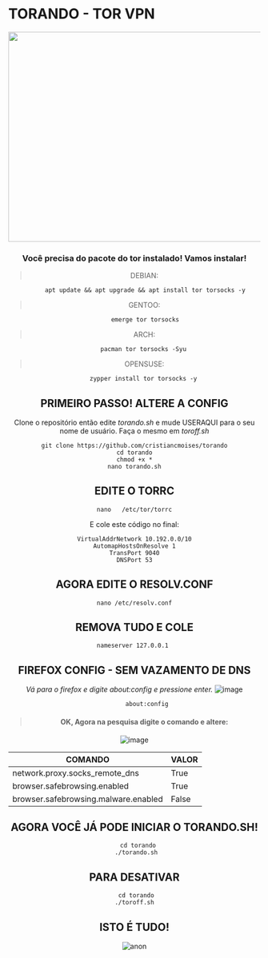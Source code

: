 # TORANDO - TOR VPN
<p align="center"> 
<img src="https://github.com/cristiancmoises/torando/assets/86272521/045451b7-545a-4798-9df8-980b122b829d"  width="640"  height="420" />
<center/>
<p/>
  
### Você precisa do pacote do tor instalado! Vamos instalar!

> DEBIAN:
              
          apt update && apt upgrade && apt install tor torsocks -y
> GENTOO: 
       
          emerge tor torsocks

> ARCH: 
          
         pacman tor torsocks -Syu

> OPENSUSE: 
          
         zypper install tor torsocks -y

## PRIMEIRO PASSO! ALTERE A CONFIG
Clone o repositório então edite _torando.sh_ e mude USERAQUI para o seu nome de usuário.
Faça o mesmo em _toroff.sh_

    git clone https://github.com/cristiancmoises/torando
    cd torando
    chmod +x *
    nano torando.sh
    
## EDITE O TORRC

    nano   /etc/tor/torrc

E cole este código no final:

    VirtualAddrNetwork 10.192.0.0/10
    AutomapHostsOnResolve 1
    TransPort 9040
    DNSPort 53

## AGORA EDITE O RESOLV.CONF

    nano /etc/resolv.conf
    
## REMOVA TUDO E COLE
    nameserver 127.0.0.1 
    
## FIREFOX CONFIG - SEM VAZAMENTO DE DNS
_Vá para o firefox e digite *about:config* e pressione enter._
![image](https://github.com/cristiancmoises/torando/assets/86272521/149b910f-baab-44c8-b11d-35ca0b409a52)
                
           about:config

> #### OK, Agora na pesquisa digite o comando e altere:
![image](https://github.com/cristiancmoises/torando/assets/86272521/2951cc34-501a-4ffb-8eb8-07299fd83a92)

|    COMANDO             |     VALOR                        |
|------------------------|----------------------------------|
|network.proxy.socks_remote_dns |  True                     |
|browser.safebrowsing.enabled |    True                     |
|browser.safebrowsing.malware.enabled |   False             |

## AGORA VOCÊ JÁ PODE INICIAR O TORANDO.SH!
      cd torando
     ./torando.sh
## PARA DESATIVAR
     cd torando
    ./toroff.sh
## ISTO É TUDO! 
![anon](https://github.com/cristiancmoises/torando/assets/86272521/d02ee4f6-83ee-4a43-abd9-a11c9e37c77d)


